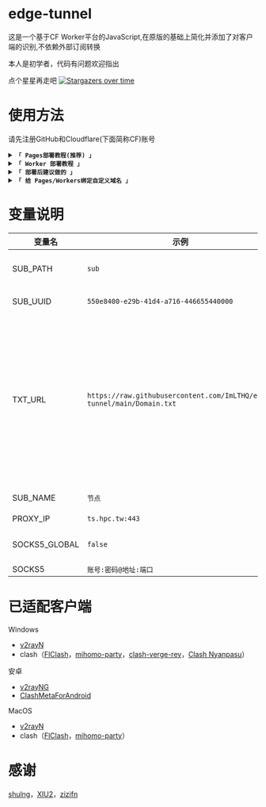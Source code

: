 # edge-tunnel
这是一个基于CF Worker平台的JavaScript,在原版的基础上简化并添加了对客户端的识别,不依赖外部订阅转换

本人是初学者，代码有问题欢迎指出

点个星星再走吧
[![Stargazers over time](https://starchart.cc/ImLTHQ/edge-tunnel.svg?variant=adaptive)](https://starchart.cc/ImLTHQ/edge-tunnel)

# 使用方法
请先注册GitHub和Cloudflare(下面简称CF)账号

<details>
<summary><code><strong>「 Pages部署教程(推荐) 」</strong></code></summary>

1. 部署 CF Pages:
- 在Github上先 Fork 本项目
- 在CF Pages控制台中选择`连接到 Git`后,选中`edge-tunnel`项目后，按照下面`变量说明`添加环境变量
- 点击`开始设置`

2. 使用订阅:
- 在你的Clash/V2ray客户端导入订阅地址`https://域名/订阅路径`即可
</details>

<details>
<summary><code><strong>「 Worker 部署教程 」</strong></code></summary>

1. 部署 CF Worker:
- 在Github上先Fork本项目
- 在CF Worker 控制台中创建一个新的Worker
- 在`导入存储库`中选择`edge-tunnel`,选择`构建变量`，按照下面`变量说明`添加环境变量
- 点击`保存并部署`

2. 因为部分用户无法访问CF分配的地址,建议按照`给 Pages/Workers绑定自定义域名`绑定自定义域名

3. 使用订阅:
- 在你的Clash/V2ray客户端导入订阅地址`https://域名/订阅路径`即可
</details>

<details>
<summary><code><strong>「 部署后建议做的 」</strong></code></summary>

1. 设置Github Action
- 来到你Fork的仓库
- 在`Actions`选项卡中点击`绿色按钮`
- 选择`上游同步`
- 点击`Enable workflow`
- 这是为了使你的仓库与作者的同步保持最新

</details>

<details>
<summary><code><strong>「 给 Pages/Workers绑定自定义域名 」</strong></code></summary>

1. CF连接你的域名:
- 去`账户主页`,选择`域`,输入你的域名,点击`继续`
- 按照需求选择计划(免费的够用了),点击`继续`,点击`继续前往激活`,点击`确认`
- 按照CF的要求返回你的域名服务商,将你当前的DNS服务器替换为CF DNS服务器

2. Worker绑定自定义域名
- 点击Worker控制台的`设置`选项卡,在`域和路由`那一栏点`添加`,选择`自定义域`
- 填入你的自定义域名
- 点击`添加域`

3. Pages绑定自定义域名
- 点击Pages控制台的`自定义域`选项卡,点击`设置自定义域`
- 填入你的自定义域名
- 点击`继续`,点击`激活域`
</details>

# 变量说明

| 变量名 | 示例 | 备注 |
|-|-|-|
| SUB_PATH | `sub` | 订阅路径（支持中文） |
| SUB_UUID | `550e8400-e29b-41d4-a716-446655440000` | 用于验证的UUID |
| TXT_URL | `https://raw.githubusercontent.com/ImLTHQ/edge-tunnel/main/Domain.txt` | 优选IP的txt地址 格式: 地址:端口#节点名称  端口不填默认443 节点名称不填则使用默认节点名称，任何都不填使用自身域名 |
| SUB_NAME | `节点` | 默认节点名称 |
| PROXY_IP | `ts.hpc.tw:443` | 反代IP |
| SOCKS5_GLOBAL | `false` | 启用SOCKS5全局反代 |
| SOCKS5 | `账号:密码@地址:端口` | SOCKS5 |

# 已适配客户端

Windows

- [v2rayN](https://github.com/2dust/v2rayN)
- clash（[FlClash](https://github.com/chen08209/FlClash)，[mihomo-party](https://github.com/mihomo-party-org/mihomo-party)，[clash-verge-rev](https://github.com/clash-verge-rev/clash-verge-rev)，[Clash Nyanpasu](https://github.com/keiko233/clash-nyanpasu)）

安卓

- [v2rayNG](https://github.com/2dust/v2rayNG)
- [ClashMetaForAndroid](https://github.com/MetaCubeX/ClashMetaForAndroid)

MacOS

- [v2rayN](https://github.com/2dust/v2rayN)
- clash（[FlClash](https://github.com/chen08209/FlClash)，[mihomo-party](https://github.com/mihomo-party-org/mihomo-party)）

# 感谢
[shulng](https://github.com/shulng)，[XIU2](https://github.com/XIU2)，[zizifn](https://github.com/zizifn)
